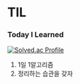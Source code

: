 # TIL
### Today I Learned

[![Solved.ac Profile](http://mazassumnida.wtf/api/v2/generate_badge?boj=pbsu1213)](https://solved.ac/pbsu1213/)

1. 1일 1알고리즘
2. 정리하는 습관을 갖자